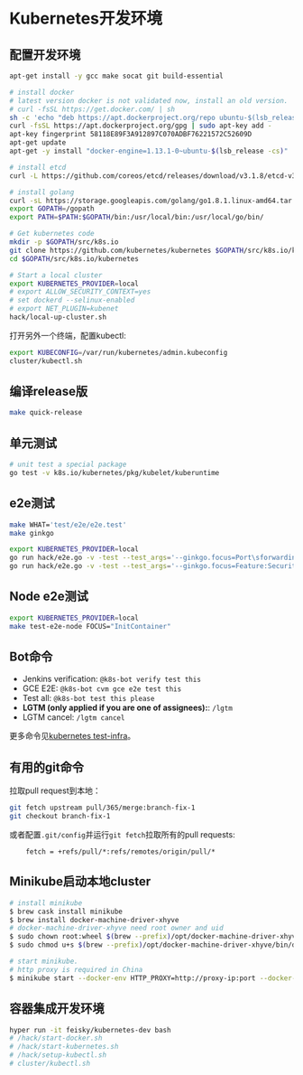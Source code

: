 # Kubernetes开发环境

## 配置开发环境

```sh
apt-get install -y gcc make socat git build-essential

# install docker
# latest version docker is not validated now, install an old version.
# curl -fsSL https://get.docker.com/ | sh
sh -c 'echo "deb https://apt.dockerproject.org/repo ubuntu-$(lsb_release -cs) main" > /etc/apt/sources.list.d/docker.list'
curl -fsSL https://apt.dockerproject.org/gpg | sudo apt-key add -
apt-key fingerprint 58118E89F3A912897C070ADBF76221572C52609D
apt-get update
apt-get -y install "docker-engine=1.13.1-0~ubuntu-$(lsb_release -cs)"

# install etcd
curl -L https://github.com/coreos/etcd/releases/download/v3.1.8/etcd-v3.1.8-linux-amd64.tar.gz -o etcd-v3.1.8-linux-amd64.tar.gz && tar xzvf etcd-v3.1.8-linux-amd64.tar.gz && /bin/cp -f etcd-v3.1.8-linux-amd64/{etcd,etcdctl} /usr/bin && rm -rf etcd-v3.1.8-linux-amd64*

# install golang
curl -sL https://storage.googleapis.com/golang/go1.8.1.linux-amd64.tar.gz | tar -C /usr/local -zxf -
export GOPATH=/gopath
export PATH=$PATH:$GOPATH/bin:/usr/local/bin:/usr/local/go/bin/

# Get kubernetes code
mkdir -p $GOPATH/src/k8s.io
git clone https://github.com/kubernetes/kubernetes $GOPATH/src/k8s.io/kubernetes
cd $GOPATH/src/k8s.io/kubernetes

# Start a local cluster
export KUBERNETES_PROVIDER=local
# export ALLOW_SECURITY_CONTEXT=yes
# set dockerd --selinux-enabled
# export NET_PLUGIN=kubenet
hack/local-up-cluster.sh
```

打开另外一个终端，配置kubectl:

```sh
export KUBECONFIG=/var/run/kubernetes/admin.kubeconfig
cluster/kubectl.sh
```

## 编译release版

```sh
make quick-release
```

## 单元测试

```sh
# unit test a special package
go test -v k8s.io/kubernetes/pkg/kubelet/kuberuntime
```

## e2e测试

```sh
make WHAT='test/e2e/e2e.test'
make ginkgo

export KUBERNETES_PROVIDER=local
go run hack/e2e.go -v -test --test_args='--ginkgo.focus=Port\sforwarding'
go run hack/e2e.go -v -test --test_args='--ginkgo.focus=Feature:SecurityContext'
```

## Node e2e测试

```sh
export KUBERNETES_PROVIDER=local
make test-e2e-node FOCUS="InitContainer"
```

## Bot命令

- Jenkins verification: `@k8s-bot verify test this`
- GCE E2E: `@k8s-bot cvm gce e2e test this`
- Test all: `@k8s-bot test this please`
- **LGTM (only applied if you are one of assignees):**: `/lgtm`
- LGTM cancel: `/lgtm cancel`

更多命令见[kubernetes test-infra](https://github.com/kubernetes/test-infra/blob/master/prow/commands.md)。

## 有用的git命令

拉取pull request到本地：

```sh
git fetch upstream pull/365/merge:branch-fix-1
git checkout branch-fix-1
```

或者配置`.git/config`并运行`git fetch`拉取所有的pull requests:

```
    fetch = +refs/pull/*:refs/remotes/origin/pull/*
```

## Minikube启动本地cluster

```sh
# install minikube
$ brew cask install minikube
$ brew install docker-machine-driver-xhyve
# docker-machine-driver-xhyve need root owner and uid
$ sudo chown root:wheel $(brew --prefix)/opt/docker-machine-driver-xhyve/bin/docker-machine-driver-xhyve
$ sudo chmod u+s $(brew --prefix)/opt/docker-machine-driver-xhyve/bin/docker-machine-driver-xhyve

# start minikube.
# http proxy is required in China
$ minikube start --docker-env HTTP_PROXY=http://proxy-ip:port --docker-env HTTPS_PROXY=http://proxy-ip:port --vm-driver=xhyve
```

## 容器集成开发环境

```sh
hyper run -it feisky/kubernetes-dev bash
# /hack/start-docker.sh
# /hack/start-kubernetes.sh
# /hack/setup-kubectl.sh
# cluster/kubectl.sh
```
